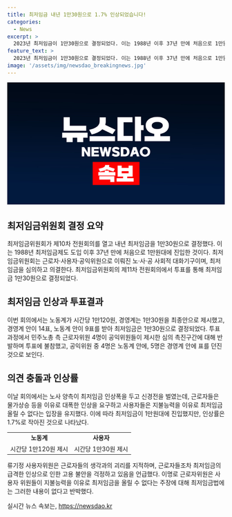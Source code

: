 ```yaml
---
title: 최저임금 내년 1만30원으로 1.7% 인상되었습니다!
categories:
  - News
excerpt: >
  2023년 최저임금이 1만30원으로 결정되었다. 이는 1988년 이후 37년 만에 처음으로 1만원대로 진입한 것이다. 결정에는 노사의 엇갈린 입장이 반영됐는데, 노동계는 노동자 생계를 위해 대폭 상승을 요구하며 반면 경영계는 고용 유지를 위해 어려움을 우려했다. 최저임금 인상 폭에 대한 양측의 강력한 주장이 교착 상태를 만들었으며, 결정은 총 23명의 참여로 이뤄졌다. 이와 함께 최저임금의 적정 인상률에 대한 근로자들의 실제 의견도 방출되었다.
feature_text: >
  2023년 최저임금이 1만30원으로 결정되었다. 이는 1988년 이후 37년 만에 처음으로 1만원대로 진입한 것이다. 결정에는 노사의 엇갈린 입장이 반영됐는데, 노동계는 노동자 생계를 위해 대폭 상승을 요구하며 반면 경영계는 고용 유지를 위해 어려움을 우려했다. 최저임금 인상 폭에 대한 양측의 강력한 주장이 교착 상태를 만들었으며, 결정은 총 23명의 참여로 이뤄졌다. 이와 함께 최저임금의 적정 인상률에 대한 근로자들의 실제 의견도 방출되었다.
image: '/assets/img/newsdao_breakingnews.jpg'
---
```


<p><img src="/assets/img/newsdao_breakingnews.jpg" alt="firstkoreanews 속보" /></p>

<h2 data-ke-size="size26">최저임금위원회 결정 요약</h2>

<p data-ke-size="size16">최저임금위원회가 제10차 전원회의를 열고 내년 최저임금을 1만30원으로 결정했다. 이는 1988년 최저임금제도 도입 이후 37년 만에 처음으로 1만원대에 진입한 것이다. 최저임금위원회는 근로자·사용자·공익위원으로 이뤄진 노·사·공 사회적 대화기구이며, 최저임금을 심의하고 의결한다. 최저임금위원회의 제11차 전원회의에서 투표를 통해 최저임금 1만30원으로 결정되었다.</p>

<h2 data-ke-size="size26">최저임금 인상과 투표결과</h2>

<p data-ke-size="size16">이번 회의에서는 노동계가 시간당 1만120원, 경영계는 1만30원을 최종안으로 제시했고, 경영계 안이 14표, 노동계 안이 9표를 받아 최저임금은 1만30원으로 결정되었다. 투표 과정에서 민주노총 측 근로자위원 4명이 공익위원들이 제시한 심의 촉진구간에 대해 반발하며 투표에 불참했고, 공익위원 중 4명은 노동계 안에, 5명은 경영계 안에 표를 던진 것으로 보인다.</p>

<h2 data-ke-size="size26">의견 충돌과 인상률</h2>

<p data-ke-size="size16">이날 회의에서는 노사 양측이 최저임금 인상폭을 두고 신경전을 벌였는데, 근로자들은 물가상승 등을 이유로 대폭한 인상을 요구하고 사용자들은 지불능력을 이유로 최저임금 올릴 수 없다는 입장을 유지했다. 이에 따라 최저임금이 1만원대에 진입했지만, 인상률은 1.7%로 작아진 것으로 나타났다.</p>

<table>
    <tr>
        <td style="text-align: center; height: 17px;"><b>노동계</b></td>
        <td style="text-align: center; height: 17px;"><b>사용자</b></td>
    </tr>
    <tr>
        <td style="text-align: center; height: 17px;">시간당 1만120원 제시</td>
        <td style="text-align: center; height: 17px;">시간당 1만30원 제시</td>
    </tr>
</table>

<p data-ke-size="size16">류기정 사용자위원은 근로자들의 생각과의 괴리를 지적하며, 근로자들조차 최저임금의 급격한 인상으로 인한 고용 불안을 걱정하고 있음을 언급했다. 이명로 근로자위원은 사용자 위원들이 지불능력을 이유로 최저임금을 올릴 수 없다는 주장에 대해 최저임금법에는 그러한 내용이 없다고 반박했다.</p>
실시간 뉴스 속보는, <a href="https://newsdao.kr" rel="dofollow">https://newsdao.kr</a>


